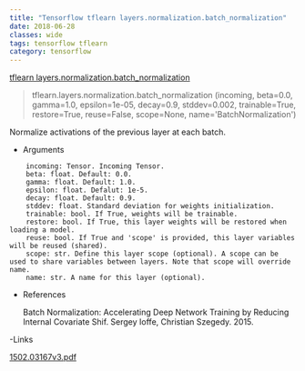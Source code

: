 ```yaml
---
title: "Tensorflow tflearn layers.normalization.batch_normalization"
date: 2018-06-28
classes: wide
tags: tensorflow tflearn
category: tensorflow
---
```


[tflearn layers.normalization.batch_normalization](http://tflearn.org/layers/normalization/#batch-normalization)

> tflearn.layers.normalization.batch_normalization (incoming, beta=0.0, gamma=1.0, epsilon=1e-05, decay=0.9, stddev=0.002, trainable=True, restore=True, reuse=False, scope=None, name='BatchNormalization')

Normalize activations of the previous layer at each batch.

- Arguments 

```
	incoming: Tensor. Incoming Tensor.
	beta: float. Default: 0.0.
	gamma: float. Default: 1.0.
	epsilon: float. Defalut: 1e-5.
	decay: float. Default: 0.9.
	stddev: float. Standard deviation for weights initialization.
	trainable: bool. If True, weights will be trainable.
	restore: bool. If True, this layer weights will be restored when loading a model.
	reuse: bool. If True and 'scope' is provided, this layer variables will be reused (shared).
	scope: str. Define this layer scope (optional). A scope can be used to share variables between layers. Note that scope will override name.
	name: str. A name for this layer (optional).
```

- References

  Batch Normalization: Accelerating Deep Network Training by Reducing Internal Covariate Shif. Sergey Ioffe, Christian Szegedy. 2015.

-Links

[1502.03167v3.pdf](http://arxiv.org/pdf/1502.03167v3.pdf)